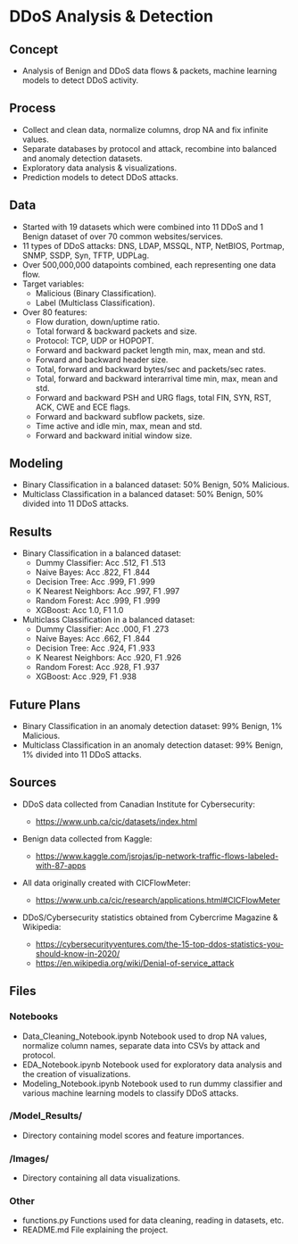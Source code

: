 # DDoS Analysis & Detection
## Concept
- Analysis of Benign and DDoS data flows & packets, machine learning models to detect DDoS activity.

## Process
- Collect and clean data, normalize columns, drop NA and fix infinite values.
- Separate databases by protocol and attack, recombine into balanced and anomaly detection datasets.
- Exploratory data analysis & visualizations.
- Prediction models to detect DDoS attacks.

## Data
- Started with 19 datasets which were combined into 11 DDoS and 1 Benign dataset of over 70 common websites/services.
- 11 types of DDoS attacks: DNS, LDAP, MSSQL, NTP, NetBIOS, Portmap, SNMP, SSDP, Syn, TFTP, UDPLag.
- Over 500,000,000 datapoints combined, each representing one data flow.
- Target variables:
  - Malicious (Binary Classification).
  - Label (Multiclass Classification).
- Over 80 features:
  - Flow duration, down/uptime ratio.
  - Total forward & backward packets and size.
  - Protocol: TCP, UDP or HOPOPT.
  - Forward and backward packet length min, max, mean and std.
  - Forward and backward header size.
  - Total, forward and backward bytes/sec and packets/sec rates.
  - Total, forward and backward interarrival time min, max, mean and std.
  - Forward and backward PSH and URG flags, total FIN, SYN, RST, ACK, CWE and ECE flags.
  - Forward and backward subflow packets, size.
  - Time active and idle min, max, mean and std.
  - Forward and backward initial window size.

## Modeling
- Binary Classification in a balanced dataset:
  50% Benign, 50% Malicious.
- Multiclass Classification in a balanced dataset:
  50% Benign, 50% divided into 11 DDoS attacks.
  
## Results
- Binary Classification in a balanced dataset:
  - Dummy Classifier: Acc .512, F1 .513
  - Naive Bayes: Acc .822, F1 .844
  - Decision Tree: Acc .999, F1 .999
  - K Nearest Neighbors: Acc .997, F1 .997
  - Random Forest: Acc .999, F1 .999
  - XGBoost: Acc 1.0, F1 1.0
- Multiclass Classification in a balanced dataset:
  - Dummy Classifier: Acc .000, F1 .273
  - Naive Bayes: Acc .662, F1 .844
  - Decision Tree: Acc .924, F1 .933
  - K Nearest Neighbors: Acc .920, F1 .926
  - Random Forest: Acc .928, F1 .937
  - XGBoost: Acc .929, F1 .938

## Future Plans
- Binary Classification in an anomaly detection dataset:
  99% Benign, 1% Malicious.
- Multiclass Classification in an anomaly detection dataset:
  99% Benign, 1% divided into 11 DDoS attacks.

## Sources
- DDoS data collected from Canadian Institute for Cybersecurity:
  - https://www.unb.ca/cic/datasets/index.html

- Benign data collected from Kaggle:
  - https://www.kaggle.com/jsrojas/ip-network-traffic-flows-labeled-with-87-apps

- All data originally created with CICFlowMeter:
  - https://www.unb.ca/cic/research/applications.html#CICFlowMeter

- DDoS/Cybersecurity statistics obtained from Cybercrime Magazine & Wikipedia:
  - https://cybersecurityventures.com/the-15-top-ddos-statistics-you-should-know-in-2020/
  - https://en.wikipedia.org/wiki/Denial-of-service_attack
 
## Files 
### Notebooks
- Data_Cleaning_Notebook.ipynb
  Notebook used to drop NA values, normalize column names, separate data into CSVs by attack and protocol.
- EDA_Notebook.ipynb
  Notebook used for exploratory data analysis and the creation of visualizations.
- Modeling_Notebook.ipynb
  Notebook used to run dummy classifier and various machine learning models to classify DDoS attacks.

### /Model_Results/
- Directory containing model scores and feature importances.
  
### /Images/
- Directory containing all data visualizations.

### Other
- functions.py
  Functions used for data cleaning, reading in datasets, etc.
- README.md
  File explaining the project.
